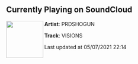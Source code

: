 ## Currently Playing on SoundCloud

[<img align="left" width="100" src="https://i1.sndcdn.com/artworks-WTakBg2e6zvGiozM-lSKE4Q-t500x500.jpg">](https://soundcloud.com/shogunmoryo/visions)

**Artist**: PRDSHOGUN 

**Track**: VISIONS

Last updated at 05/07/2021 22:14
